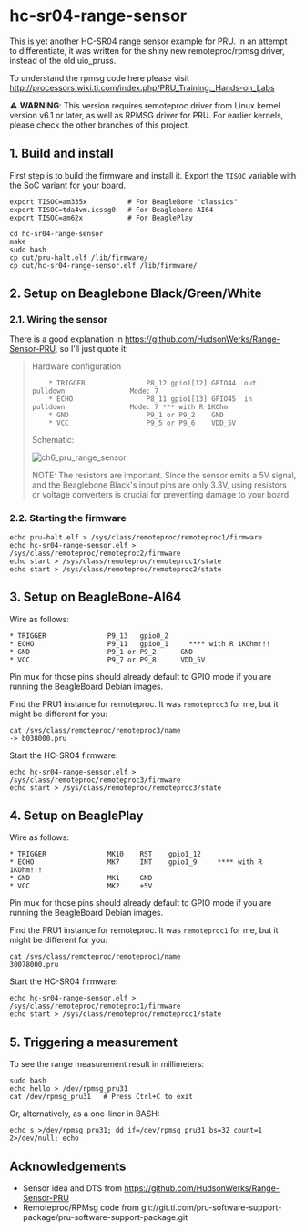 # hc-sr04-range-sensor

This is yet another HC-SR04 range sensor example for PRU. In an attempt to differentiate, it was written for the shiny new remoteproc/rpmsg driver, instead of the old uio_pruss.

To understand the rpmsg code here please visit http://processors.wiki.ti.com/index.php/PRU_Training:_Hands-on_Labs

:warning: **WARNING**: This version requires remoteproc driver from Linux kernel version v6.1 or later, as well as RPMSG driver for PRU. For earlier kernels, please check the other branches of this project.

## 1. Build and install
First step is to build the firmware and install it. Export the `TISOC` variable with the SoC variant for your board.

	export TISOC=am335x          # For BeagleBone "classics"
	export TISOC=tda4vm.icssg0   # For Beaglebone-AI64
	export TISOC=am62x           # For BeaglePlay

	cd hc-sr04-range-sensor
	make
	sudo bash
	cp out/pru-halt.elf /lib/firmware/
	cp out/hc-sr04-range-sensor.elf /lib/firmware/

## 2. Setup on Beaglebone Black/Green/White
### 2.1. Wiring the sensor
There is a good explanation in https://github.com/HudsonWerks/Range-Sensor-PRU, so I'll just quote it:

> Hardware configuration
> 
>         * TRIGGER               P8_12 gpio1[12] GPIO44  out     pulldown                Mode: 7 
>         * ECHO                  P8_11 gpio1[13] GPIO45  in      pulldown                Mode: 7 *** with R 1KOhm
>         * GND                   P9_1 or P9_2    GND
>         * VCC                   P9_5 or P9_6    VDD_5V
>         
> Schematic:
>         
> ![ch6_pru_range_sensor](https://cloud.githubusercontent.com/assets/4622940/8599064/4d14cb26-262c-11e5-9c46-1961dc67bdcc.png)
> 
> NOTE: The resistors are important. Since the sensor emits a 5V signal, and the Beaglebone Black's input pins are only 3.3V, using resistors or voltage converters is crucial for preventing damage to your board.

### 2.2. Starting the firmware

	echo pru-halt.elf > /sys/class/remoteproc/remoteproc1/firmware
	echo hc-sr04-range-sensor.elf > /sys/class/remoteproc/remoteproc2/firmware
	echo start > /sys/class/remoteproc/remoteproc1/state
	echo start > /sys/class/remoteproc/remoteproc2/state

## 3. Setup on BeagleBone-AI64

Wire as follows:

	* TRIGGER               P9_13   gpio0_2
	* ECHO                  P9_11   gpio0_1     **** with R 1KOhm!!!
	* GND                   P9_1 or P9_2      GND
	* VCC                   P9_7 or P9_8      VDD_5V

Pin mux for those pins should already default to GPIO mode if you are running the BeagleBoard Debian images.

Find the PRU1 instance for remoteproc. It was `remoteproc3` for me, but it might be different for you:

	cat /sys/class/remoteproc/remoteproc3/name
	-> b038000.pru

Start the HC-SR04 firmware:

	echo hc-sr04-range-sensor.elf > /sys/class/remoteproc/remoteproc3/firmware
	echo start > /sys/class/remoteproc/remoteproc3/state

## 4. Setup on BeaglePlay

Wire as follows:

	* TRIGGER               MK10    RST    gpio1_12
	* ECHO                  MK7     INT    gpio1_9     **** with R 1KOhm!!!
	* GND                   MK1     GND
	* VCC                   MK2     +5V

Pin mux for those pins should already default to GPIO mode if you are running the BeagleBoard Debian images.

Find the PRU1 instance for remoteproc. It was `remoteproc1` for me, but it might be different for you:

	cat /sys/class/remoteproc/remoteproc1/name
	30078000.pru

Start the HC-SR04 firmware:

	echo hc-sr04-range-sensor.elf > /sys/class/remoteproc/remoteproc1/firmware
	echo start > /sys/class/remoteproc/remoteproc1/state

## 5. Triggering a measurement

To see the range measurement result in millimeters:

	sudo bash
	echo hello > /dev/rpmsg_pru31
	cat /dev/rpmsg_pru31   # Press Ctrl+C to exit

Or, alternatively, as a one-liner in BASH:

	echo s >/dev/rpmsg_pru31; dd if=/dev/rpmsg_pru31 bs=32 count=1 2>/dev/null; echo

## Acknowledgements
 * Sensor idea and DTS from https://github.com/HudsonWerks/Range-Sensor-PRU
 * Remoteproc/RPMsg code from git://git.ti.com/pru-software-support-package/pru-software-support-package.git

